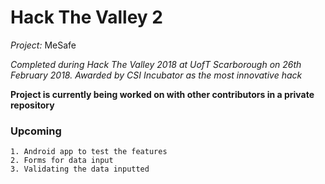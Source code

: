 # Hack The Valley 2

*Project:* MeSafe 

*Completed during Hack The Valley 2018 at UofT Scarborough on 26th February 2018.*
*Awarded by CSI Incubator as the most innovative hack*

**Project is currently being worked on with other contributors in a private repository**

### Upcoming 
	1. Android app to test the features
	2. Forms for data input
	3. Validating the data inputted
